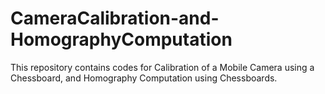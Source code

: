 # CameraCalibration-and-HomographyComputation
This repository contains codes for Calibration of a Mobile Camera using a Chessboard, and Homography Computation using Chessboards.
